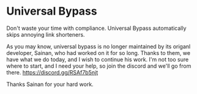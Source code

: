 # Universal Bypass

Don't waste your time with compliance. Universal Bypass automatically skips annoying link shorteners.

As you may know, universal bypass is no longer maintained by its origanl developer, Sainan, who had worked on it for so long. Thanks to them, we have what we do today, and I wish to continue his work. I'm not too sure where to start, and I need your help, so join the discord and we'll go from there. https://discord.gg/RSAf7b5njt

Thanks Sainan for your hard work.



